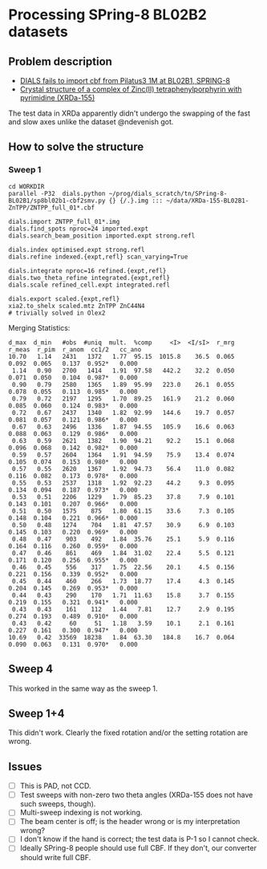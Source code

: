 # Processing SPring-8 BL02B2 datasets

## Problem description

- [DIALS fails to import cbf from Pilatus3 1M at BL02B1, SPRING-8](https://github.com/dials/dials/issues/2488)
- [Crystal structure of a complex of Zinc(II) tetraphenylporphyrin with pyrimidine (XRDa-155)](https://xrda.pdbj.org/entry/155)

The test data in XRDa apparently didn't undergo the swapping of the fast and slow axes unlike the dataset @ndevenish got.

## How to solve the structure

### Sweep 1

```
cd WORKDIR
parallel -P32  dials.python ~/prog/dials_scratch/tn/SPring-8-BL02B1/sp8bl02b1-cbf2smv.py {} {/.}.img ::: ~/data/XRDa-155-BL02B1-ZnTPP/ZNTPP_full_01*.cbf

dials.import ZNTPP_full_01*.img
dials.find_spots nproc=24 imported.expt 
dials.search_beam_position imported.expt strong.refl

dials.index optimised.expt strong.refl
dials.refine indexed.{expt,refl} scan_varying=True

dials.integrate nproc=16 refined.{expt,refl}
dials.two_theta_refine integrated.{expt,refl}
dials.scale refined_cell.expt integrated.refl 

dials.export scaled.{expt,refl}
xia2.to_shelx scaled.mtz ZnTPP ZnC44N4
# trivially solved in Olex2
```

Merging Statistics:

```
d_max  d_min   #obs  #uniq  mult.  %comp     <I>  <I/sI>  r_mrg  r_meas  r_pim  r_anom  cc1/2   cc_ano
10.70   1.14   2431   1372   1.77  95.15  1015.8    36.5  0.065   0.092  0.065   0.137  0.952*   0.000
 1.14   0.90   2700   1414   1.91  97.58   442.2    32.2  0.050   0.071  0.050   0.104  0.987*   0.000
 0.90   0.79   2580   1365   1.89  95.99   223.0    26.1  0.055   0.078  0.055   0.113  0.985*   0.000
 0.79   0.72   2197   1295   1.70  89.25   161.9    21.2  0.060   0.085  0.060   0.124  0.983*   0.000
 0.72   0.67   2437   1340   1.82  92.99   144.6    19.7  0.057   0.081  0.057   0.121  0.986*   0.000
 0.67   0.63   2496   1336   1.87  94.55   105.9    16.6  0.063   0.088  0.063   0.129  0.986*   0.000
 0.63   0.59   2621   1382   1.90  94.21    92.2    15.1  0.068   0.096  0.068   0.142  0.982*   0.000
 0.59   0.57   2604   1364   1.91  94.59    75.9    13.4  0.074   0.105  0.074   0.153  0.980*   0.000
 0.57   0.55   2620   1367   1.92  94.73    56.4    11.0  0.082   0.116  0.082   0.173  0.978*   0.000
 0.55   0.53   2537   1318   1.92  92.23    44.2     9.3  0.095   0.134  0.094   0.187  0.973*   0.000
 0.53   0.51   2206   1229   1.79  85.23    37.8     7.9  0.101   0.143  0.101   0.207  0.966*   0.000
 0.51   0.50   1575    875   1.80  61.15    33.6     7.3  0.105   0.148  0.104   0.221  0.966*   0.000
 0.50   0.48   1274    704   1.81  47.57    30.9     6.9  0.103   0.145  0.103   0.220  0.969*   0.000
 0.48   0.47    903    492   1.84  35.76    25.1     5.9  0.116   0.164  0.116   0.260  0.959*   0.000
 0.47   0.46    861    469   1.84  31.02    22.4     5.5  0.121   0.171  0.120   0.256  0.955*   0.000
 0.46   0.45    556    317   1.75  22.56    20.1     4.5  0.156   0.221  0.156   0.339  0.952*   0.000
 0.45   0.44    460    266   1.73  18.77    17.4     4.3  0.145   0.204  0.145   0.269  0.953*   0.000
 0.44   0.43    290    170   1.71  11.63    15.8     3.7  0.155   0.219  0.155   0.321  0.941*   0.000
 0.43   0.43    161    112   1.44   7.81    12.7     2.9  0.195   0.274  0.193   0.489  0.910*   0.000
 0.43   0.42     60     51   1.18   3.59    10.1     2.1  0.161   0.227  0.161   0.300  0.947*   0.000
10.69   0.42  33569  18238   1.84  63.30   184.8    16.7  0.064   0.090  0.063   0.131  0.970*   0.000
```

## Sweep 4

This worked in the same way as the sweep 1.

## Sweep 1+4

This didn't work. Clearly the fixed rotation and/or the setting rotation are wrong.

## Issues

- [ ] This is PAD, not CCD.
- [ ] Test sweeps with non-zero two theta angles (XRDa-155 does not have such sweeps, though).
- [ ] Multi-sweep indexing is not working.
- [ ] The beam center is off; is the header wrong or is my interpretation wrong?
- [ ] I don't know if the hand is correct; the test data is P-1 so I cannot check.
- [ ] Ideally SPring-8 people should use full CBF. If they don't, our converter should write full CBF.
